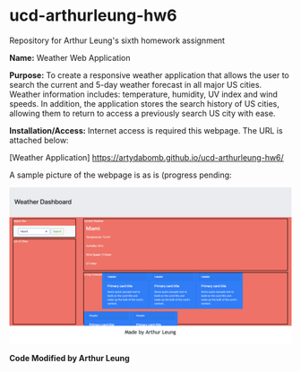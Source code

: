# ucd-arthurleung-hw6
Repository for Arthur Leung's sixth homework assignment

<strong>Name:</strong>
Weather Web Application

<strong>Purpose:</strong>
To create a responsive weather application that allows the user to search the current and 5-day weather forecast in all major US cities. Weather information includes: temperature, humidity, UV index and wind speeds. In addition, the application stores the search history of US cities, allowing them to return to access a previously search US city with ease. 

<strong>Installation/Access:</strong>
Internet access is required this webpage. The URL is attached below:

[Weather Application] https://artydabomb.github.io/ucd-arthurleung-hw6/

A sample picture of the webpage is as is (progress pending:

<img src="Sample.png">

<strong>Code Modified by Arthur Leung</strong>



